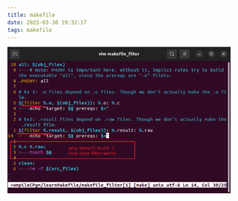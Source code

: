 ```yaml
---
title: makefile
date: 2025-03-30 19:32:17
tags: makefile
---
```


![how doex filter works?](./Img_makefile/how_does_filter_works.png)